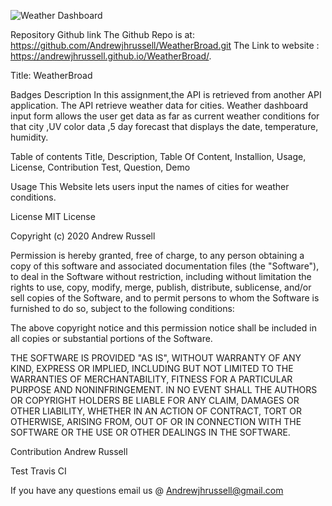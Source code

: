 ![Weather Dashboard](https://user-images.githubusercontent.com/59750392/85637310-e000a900-b650-11ea-8abb-dde7716d4ebc.PNG)

Repository Github link
The Github Repo is at: https://github.com/Andrewjhrussell/WeatherBroad.git
The Link to website :  https://andrewjhrussell.github.io/WeatherBroad/.

Title:
WeatherBroad

Badges
Description
In this assignment,the API is retrieved from another API application. The API retrieve weather data for cities. Weather dashboard input form allows the user get data as far as current weather conditions for that city ,UV color data ,5 day forecast that displays the date, temperature, humidity.

Table of contents
Title, Description, Table Of Content, Installion, Usage, License, Contribution Test, Question, Demo

Usage
This Website lets users input the names of cities for weather conditions.

License
MIT License

Copyright (c) 2020 Andrew Russell

Permission is hereby granted, free of charge, to any person obtaining a copy of this software and associated documentation files (the "Software"), to deal in the Software without restriction, including without limitation the rights to use, copy, modify, merge, publish, distribute, sublicense, and/or sell copies of the Software, and to permit persons to whom the Software is furnished to do so, subject to the following conditions:

The above copyright notice and this permission notice shall be included in all copies or substantial portions of the Software.

THE SOFTWARE IS PROVIDED "AS IS", WITHOUT WARRANTY OF ANY KIND, EXPRESS OR IMPLIED, INCLUDING BUT NOT LIMITED TO THE WARRANTIES OF MERCHANTABILITY, FITNESS FOR A PARTICULAR PURPOSE AND NONINFRINGEMENT. IN NO EVENT SHALL THE AUTHORS OR COPYRIGHT HOLDERS BE LIABLE FOR ANY CLAIM, DAMAGES OR OTHER LIABILITY, WHETHER IN AN ACTION OF CONTRACT, TORT OR OTHERWISE, ARISING FROM, OUT OF OR IN CONNECTION WITH THE SOFTWARE OR THE USE OR OTHER DEALINGS IN THE SOFTWARE.

Contribution
Andrew Russell

Test
Travis CI

If you have any questions email us @
Andrewjhrussell@gmail.com
